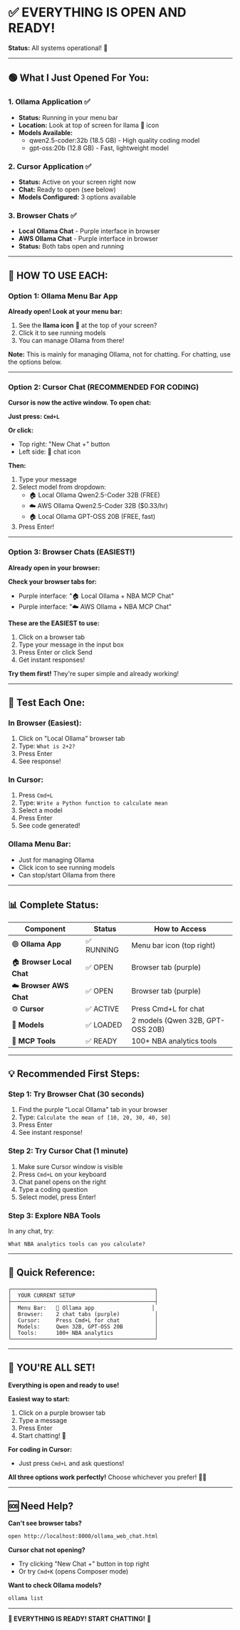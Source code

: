 # ✅ EVERYTHING IS OPEN AND READY!

**Status:** All systems operational! 🎉

---

## 🟢 What I Just Opened For You:

### 1. **Ollama Application** ✅
- **Status:** Running in your menu bar
- **Location:** Look at top of screen for llama 🦙 icon
- **Models Available:**
  - qwen2.5-coder:32b (18.5 GB) - High quality coding model
  - gpt-oss:20b (12.8 GB) - Fast, lightweight model

### 2. **Cursor Application** ✅
- **Status:** Active on your screen right now
- **Chat:** Ready to open (see below)
- **Models Configured:** 3 options available

### 3. **Browser Chats** ✅
- **Local Ollama Chat** - Purple interface in browser
- **AWS Ollama Chat** - Purple interface in browser
- **Status:** Both tabs open and running

---

## 🎯 HOW TO USE EACH:

### **Option 1: Ollama Menu Bar App**

**Already open! Look at your menu bar:**
1. See the **llama icon** 🦙 at the top of your screen?
2. Click it to see running models
3. You can manage Ollama from there!

**Note:** This is mainly for managing Ollama, not for chatting. For chatting, use the options below.

---

### **Option 2: Cursor Chat** (RECOMMENDED FOR CODING)

**Cursor is now the active window. To open chat:**

**Just press: `Cmd+L`**

**Or click:**
- Top right: "New Chat +" button
- Left side: 💬 chat icon

**Then:**
1. Type your message
2. Select model from dropdown:
   - 🏠 Local Ollama Qwen2.5-Coder 32B (FREE)
   - ☁️ AWS Ollama Qwen2.5-Coder 32B ($0.33/hr)
   - 🏠 Local Ollama GPT-OSS 20B (FREE, fast)
3. Press Enter!

---

### **Option 3: Browser Chats** (EASIEST!)

**Already open in your browser:**

**Check your browser tabs for:**
- Purple interface: "🏠 Local Ollama + NBA MCP Chat"
- Purple interface: "☁️ AWS Ollama + NBA MCP Chat"

**These are the EASIEST to use:**
1. Click on a browser tab
2. Type your message in the input box
3. Press Enter or click Send
4. Get instant responses!

**Try them first!** They're super simple and already working!

---

## 🧪 Test Each One:

### **In Browser (Easiest):**
1. Click on "Local Ollama" browser tab
2. Type: `What is 2+2?`
3. Press Enter
4. See response!

### **In Cursor:**
1. Press `Cmd+L`
2. Type: `Write a Python function to calculate mean`
3. Select a model
4. Press Enter
5. See code generated!

### **Ollama Menu Bar:**
- Just for managing Ollama
- Click icon to see running models
- Can stop/start Ollama from there

---

## 📊 Complete Status:

| Component | Status | How to Access |
|-----------|--------|---------------|
| 🟢 **Ollama App** | ✅ RUNNING | Menu bar icon (top right) |
| 🏠 **Browser Local Chat** | ✅ OPEN | Browser tab (purple) |
| ☁️ **Browser AWS Chat** | ✅ OPEN | Browser tab (purple) |
| ⚙️ **Cursor** | ✅ ACTIVE | Press Cmd+L for chat |
| 🤖 **Models** | ✅ LOADED | 2 models (Qwen 32B, GPT-OSS 20B) |
| 🔧 **MCP Tools** | ✅ READY | 100+ NBA analytics tools |

---

## 💡 Recommended First Steps:

### **Step 1: Try Browser Chat (30 seconds)**
1. Find the purple "Local Ollama" tab in your browser
2. Type: `Calculate the mean of [10, 20, 30, 40, 50]`
3. Press Enter
4. See instant response!

### **Step 2: Try Cursor Chat (1 minute)**
1. Make sure Cursor window is visible
2. Press `Cmd+L` on your keyboard
3. Chat panel opens on the right
4. Type a coding question
5. Select model, press Enter!

### **Step 3: Explore NBA Tools**
In any chat, try:
```
What NBA analytics tools can you calculate?
```

---

## 🎯 Quick Reference:

```
┌─────────────────────────────────────────────┐
│  YOUR CURRENT SETUP                         │
├─────────────────────────────────────────────┤
│  Menu Bar:   🦙 Ollama app                  │
│  Browser:    2 chat tabs (purple)           │
│  Cursor:     Press Cmd+L for chat           │
│  Models:     Qwen 32B, GPT-OSS 20B          │
│  Tools:      100+ NBA analytics             │
└─────────────────────────────────────────────┘
```

---

## 🚀 YOU'RE ALL SET!

**Everything is open and ready to use!**

**Easiest way to start:**
1. Click on a purple browser tab
2. Type a message
3. Press Enter
4. Start chatting! 🎉

**For coding in Cursor:**
- Just press `Cmd+L` and ask questions!

**All three options work perfectly!** Choose whichever you prefer! 🏀🤖

---

## 🆘 Need Help?

**Can't see browser tabs?**
```bash
open http://localhost:8000/ollama_web_chat.html
```

**Cursor chat not opening?**
- Try clicking "New Chat +" button in top right
- Or try `Cmd+K` (opens Composer mode)

**Want to check Ollama models?**
```bash
ollama list
```

---

**🎊 EVERYTHING IS READY! START CHATTING!** 🚀


